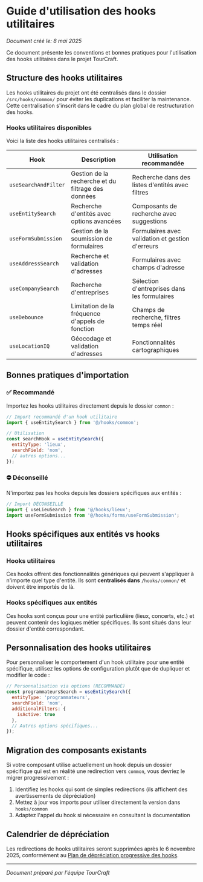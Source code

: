 # Guide d'utilisation des hooks utilitaires

*Document créé le: 8 mai 2025*

Ce document présente les conventions et bonnes pratiques pour l'utilisation des hooks utilitaires dans le projet TourCraft.

## Structure des hooks utilitaires

Les hooks utilitaires du projet ont été centralisés dans le dossier `/src/hooks/common/` pour éviter les duplications et faciliter la maintenance. Cette centralisation s'inscrit dans le cadre du plan global de restructuration des hooks.

### Hooks utilitaires disponibles

Voici la liste des hooks utilitaires centralisés :

| Hook | Description | Utilisation recommandée |
|------|-------------|-------------------------|
| `useSearchAndFilter` | Gestion de la recherche et du filtrage des données | Recherche dans des listes d'entités avec filtres |
| `useEntitySearch` | Recherche d'entités avec options avancées | Composants de recherche avec suggestions |
| `useFormSubmission` | Gestion de la soumission de formulaires | Formulaires avec validation et gestion d'erreurs |
| `useAddressSearch` | Recherche et validation d'adresses | Formulaires avec champs d'adresse |
| `useCompanySearch` | Recherche d'entreprises | Sélection d'entreprises dans les formulaires |
| `useDebounce` | Limitation de la fréquence d'appels de fonction | Champs de recherche, filtres temps réel |
| `useLocationIQ` | Géocodage et validation d'adresses | Fonctionnalités cartographiques |

## Bonnes pratiques d'importation

### ✅ Recommandé

Importez les hooks utilitaires directement depuis le dossier `common` :

```javascript
// Import recommandé d'un hook utilitaire
import { useEntitySearch } from '@/hooks/common';

// Utilisation
const searchHook = useEntitySearch({
  entityType: 'lieux',
  searchField: 'nom',
  // autres options...
});
```

### ⛔ Déconseillé

N'importez pas les hooks depuis les dossiers spécifiques aux entités :

```javascript
// Import DÉCONSEILLÉ
import { useLieuSearch } from '@/hooks/lieux';
import useFormSubmission from '@/hooks/forms/useFormSubmission';
```

## Hooks spécifiques aux entités vs hooks utilitaires

### Hooks utilitaires
Ces hooks offrent des fonctionnalités génériques qui peuvent s'appliquer à n'importe quel type d'entité. Ils sont **centralisés dans** `/hooks/common/` et doivent être importés de là.

### Hooks spécifiques aux entités 
Ces hooks sont conçus pour une entité particulière (lieux, concerts, etc.) et peuvent contenir des logiques métier spécifiques. Ils sont situés dans leur dossier d'entité correspondant.

## Personnalisation des hooks utilitaires

Pour personnaliser le comportement d'un hook utilitaire pour une entité spécifique, utilisez les options de configuration plutôt que de dupliquer et modifier le code :

```javascript
// Personnalisation via options (RECOMMANDÉ)
const programmateursSearch = useEntitySearch({
  entityType: 'programmateurs',
  searchField: 'nom',
  additionalFilters: {
    isActive: true
  },
  // Autres options spécifiques...
});
```

## Migration des composants existants

Si votre composant utilise actuellement un hook depuis un dossier spécifique qui est en réalité une redirection vers `common`, vous devriez le migrer progressivement :

1. Identifiez les hooks qui sont de simples redirections (ils affichent des avertissements de dépréciation)
2. Mettez à jour vos imports pour utiliser directement la version dans `hooks/common`
3. Adaptez l'appel du hook si nécessaire en consultant la documentation

## Calendrier de dépréciation

Les redirections de hooks utilitaires seront supprimées après le 6 novembre 2025, conformément au [Plan de dépréciation progressive des hooks](/docs/hooks/PLAN_DEPRECIATION_HOOKS.md).

---

*Document préparé par l'équipe TourCraft*